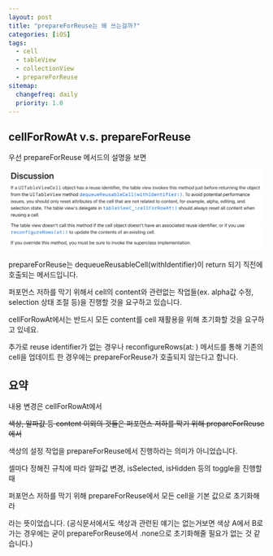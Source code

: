 ```yaml
---
layout: post
title: "prepareForReuse는 왜 쓰는걸까?"
categories: [iOS]
tags: 
  - cell
  - tableView
  - collectionView
  - prepareForReuse
sitemap:
  changefreq: daily
  priority: 1.0
---
```


## cellForRowAt v.s. prepareForReuse

우선 prepareForReuse 메서드의 설명을 보면

<img src="https://raw.githubusercontent.com/Neph3779/Blog-Image/forUpload/img/20220907154631.png" alt="image-20220907154631124" style="zoom:50%;" />

prepareForReuse는 dequeueReusableCell(withIdentifier)이 return 되기 직전에 호출되는 메서드입니다.

퍼포먼스 저하를 막기 위해서 cell의 content와 관련없는 작업들(ex. alpha값 수정, selection 상태 조절 등)을 진행할 것을 요구하고 있습니다.

cellForRowAt에서는 반드시 모든 content를 cell 재활용을 위해 초기화할 것을 요구하고 있네요.

추가로 reuse identifier가 없는 경우나 reconfigureRows(at: ) 메서드를 통해 기존의 cell을 업데이트 한 경우에는 prepareForReuse가 호출되지 않는다고 합니다.



## 요약

내용 변경은 cellForRowAt에서

~~색상, 알파값 등 content 이외의 것들은 퍼포먼스 저하를 막기 위해 prepareForReuse에서~~



색상의 설정 작업을 prepareForReuse에서 진행하라는 의미가 아니었습니다.

셀마다 정해진 규칙에 따라 알파값 변경, isSelected, isHidden 등의 toggle을 진행할 때

퍼포먼스 저하를 막기 위해 prepareForReuse에서 모든 cell을 기본 값으로 초기화해라

라는 뜻이었습니다. (공식문서에서도 색상과 관련된 얘기는 없는거보면 색상 A에서 B로 가는 경우에는 굳이 prepareForReuse에서 .none으로 초기화해줄 필요가 없는 것 같습니다.)
